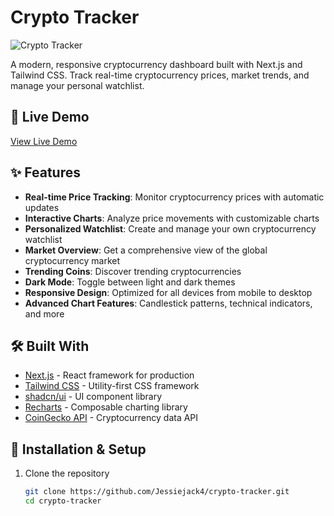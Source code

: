 # Crypto Tracker

![Crypto Tracker]((https://drive.google.com/file/d/1EMcAmSMuhcn4ZLvhWwWuvUdHWylExSAE/view?usp=sharing))

A modern, responsive cryptocurrency dashboard built with Next.js and Tailwind CSS. Track real-time cryptocurrency prices, market trends, and manage your personal watchlist.

## 🚀 Live Demo

[View Live Demo](https://crypto-tracker-nextjs.netlify.app) <!-- Replace this URL with your actual Netlify URL once deployed -->

## ✨ Features

- **Real-time Price Tracking**: Monitor cryptocurrency prices with automatic updates
- **Interactive Charts**: Analyze price movements with customizable charts
- **Personalized Watchlist**: Create and manage your own cryptocurrency watchlist
- **Market Overview**: Get a comprehensive view of the global cryptocurrency market
- **Trending Coins**: Discover trending cryptocurrencies
- **Dark Mode**: Toggle between light and dark themes
- **Responsive Design**: Optimized for all devices from mobile to desktop
- **Advanced Chart Features**: Candlestick patterns, technical indicators, and more

## 🛠️ Built With

- [Next.js](https://nextjs.org/) - React framework for production
- [Tailwind CSS](https://tailwindcss.com/) - Utility-first CSS framework
- [shadcn/ui](https://ui.shadcn.com/) - UI component library
- [Recharts](https://recharts.org/) - Composable charting library
- [CoinGecko API](https://www.coingecko.com/en/api) - Cryptocurrency data API

## 🔧 Installation & Setup

1. Clone the repository
   ```bash
   git clone https://github.com/Jessiejack4/crypto-tracker.git
   cd crypto-tracker

